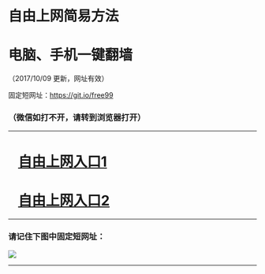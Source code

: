 ﻿# 自由上网简易方法

# 电脑、手机一键翻墙

（2017/10/09 更新，网址有效）

固定短网址：https://git.io/free99

### （微信如打不开，请转到浏览器打开）


***





# &nbsp;&nbsp; <a href="http://ft18463313.fwq-tz-1001.info/fwqtz01.html?t=1009001244 " target="_blank">自由上网入口1</a>
# &nbsp;&nbsp; <a href="http://ft1523920345.fwq-tz-1002.info/fwqtz02.html?t=100900118615 " target="_blank">自由上网入口2</a>
***

### 请记住下图中固定短网址：

<img src="https://s3-us-west-2.amazonaws.com/fwq-1001/yjfq-20170905okok.png" /> 


***

